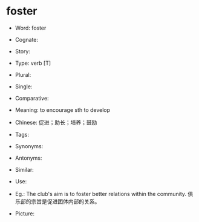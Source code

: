 # foster

- Word: foster
- Cognate: 
- Story: 

- Type: verb [T]
- Plural: 
- Single: 
- Comparative: 
- Meaning: to encourage sth to develop
- Chinese: 促进；助长；培养；鼓励
- Tags: 
- Synonyms: 
- Antonyms: 
- Similar: 
- Use: 
- Eg.: The club's aim is to foster better relations within the community. 俱乐部的宗旨是促进团体内部的关系。
- Picture: 

